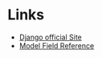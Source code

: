 # Links


* [Django official Site](https://www.djangoproject.com/)
* [Model Field Reference](https://docs.djangoproject.com/en/3.0/ref/models/fields/#module-django.db.models.fields)
